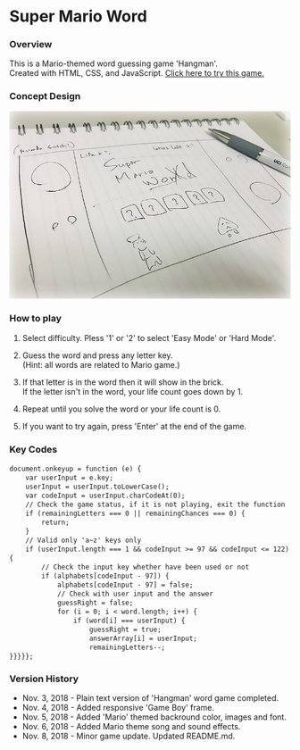 # Super Mario Word

### Overview

This is a Mario-themed word guessing game 'Hangman'.  
Created with HTML, CSS, and JavaScript.  [Click here to try this game.](https://aka-joe.github.io/Word-Guess-Game/)

### Concept Design

![Alt text](./assets/images/sketch.jpg "Concept Design")

### How to play

1. Select difficulty.
Pless '1' or '2' to select 'Easy Mode' or 'Hard Mode'.

2. Guess the word and press any letter key.  
(Hint: all words are related to Mario game.)

3. If that letter is in the word then it will show in the brick.  
If the letter isn't in the word, your life count goes down by 1.

4. Repeat until you solve the word or your life count is 0.

5. If you want to try again, press 'Enter' at the end of the game.

### Key Codes

```
document.onkeyup = function (e) {
    var userInput = e.key;
    userInput = userInput.toLowerCase();
    var codeInput = userInput.charCodeAt(0);
    // Check the game status, if it is not playing, exit the function
    if (remainingLetters === 0 || remainingChances === 0) {
        return;
    }
    // Valid only 'a~z' keys only
    if (userInput.length === 1 && codeInput >= 97 && codeInput <= 122) {
        // Check the input key whether have been used or not
        if (alphabets[codeInput - 97]) {
            alphabets[codeInput - 97] = false;
            // Check with user input and the answer
            guessRight = false;
            for (i = 0; i < word.length; i++) {
                if (word[i] === userInput) {
                    guessRight = true;
                    answerArray[i] = userInput;
                    remainingLetters--;
}}}}};
```

### Version History

* Nov. 3, 2018 - Plain text version of 'Hangman' word game completed.  
* Nov. 4, 2018 - Added responsive 'Game Boy' frame.  
* Nov. 5, 2018 - Added 'Mario' themed backround color, images and font.  
* Nov. 6, 2018 - Added Mario theme song and sound effects.  
* Nov. 8, 2018 - Minor game update. Updated README.md.
